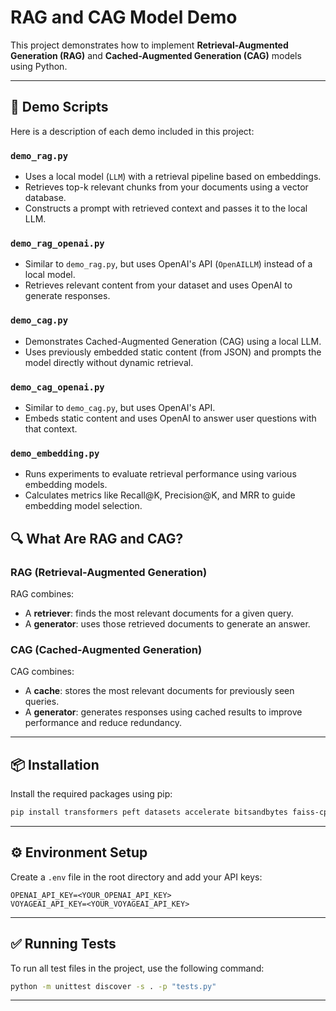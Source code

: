 # RAG and CAG Model Demo

This project demonstrates how to implement **Retrieval-Augmented Generation (RAG)** and **Cached-Augmented Generation (CAG)** models using Python.

---

## 🧪 Demo Scripts

Here is a description of each demo included in this project:

### `demo_rag.py`

- Uses a local model (`LLM`) with a retrieval pipeline based on embeddings.
- Retrieves top-k relevant chunks from your documents using a vector database.
- Constructs a prompt with retrieved context and passes it to the local LLM.

### `demo_rag_openai.py`

- Similar to `demo_rag.py`, but uses OpenAI's API (`OpenAILLM`) instead of a local model.
- Retrieves relevant content from your dataset and uses OpenAI to generate responses.

### `demo_cag.py`

- Demonstrates Cached-Augmented Generation (CAG) using a local LLM.
- Uses previously embedded static content (from JSON) and prompts the model directly without dynamic retrieval.

### `demo_cag_openai.py`

- Similar to `demo_cag.py`, but uses OpenAI's API.
- Embeds static content and uses OpenAI to answer user questions with that context.

### `demo_embedding.py`

- Runs experiments to evaluate retrieval performance using various embedding models.
- Calculates metrics like Recall@K, Precision@K, and MRR to guide embedding model selection.

## 🔍 What Are RAG and CAG?

### RAG (Retrieval-Augmented Generation)

RAG combines:

- A **retriever**: finds the most relevant documents for a given query.
- A **generator**: uses those retrieved documents to generate an answer.

### CAG (Cached-Augmented Generation)

CAG combines:

- A **cache**: stores the most relevant documents for previously seen queries.
- A **generator**: generates responses using cached results to improve performance and reduce redundancy.

---

## 📦 Installation

Install the required packages using pip:

```bash
pip install transformers peft datasets accelerate bitsandbytes faiss-cpu rank-bm25 sentence-transformers colorful_debug
```

---

## ⚙️ Environment Setup

Create a `.env` file in the root directory and add your API keys:

```env
OPENAI_API_KEY=<YOUR_OPENAI_API_KEY>
VOYAGEAI_API_KEY=<YOUR_VOYAGEAI_API_KEY>
```

---

## ✅ Running Tests

To run all test files in the project, use the following command:

```bash
python -m unittest discover -s . -p "tests.py"
```

---
